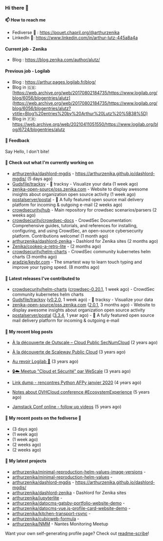### Hi there 👋

#### 📫 How to reach me

- Fediverse 🐘 : https://pouet.chapril.org/@arthurzenika
- LinkedIn 👔:  https://www.linkedin.com/in/arthur-lutz-445a8a4a

#### Current job - Zenika 

- Blog : https://blog.zenika.com/author/alutz/

#### Previous job - Logilab

- Blog : https://arthur.pages.logilab.fr/blog/
- Blog in 🇬🇧: [https://web.archive.org/web/20170802184735/https://www.logilab.org/blog/6056/blogentries/alutz](https://web.archive.org/web/20170802184735/https://www.logilab.org/blog/6056/blogentries/alutz?vtitle=Blog%20entries%20by%20Arthur%20Lutz%20%5B38%5D)
- Blog in 🇫🇷: https://web.archive.org/web/20210411051550/https://www.logilab.org/blog/6724/blogentries/alutz

#### 💬 Feedback

Say Hello, I don't bite!

#### 👷 Check out what I'm currently working on

- [arthurzenika/dashlord-mgdis](https://github.com/arthurzenika/dashlord-mgdis) - https://arthurzenika.github.io/dashlord-mgdis/ (5 days ago)
- [Gudsfile/tracksy](https://github.com/Gudsfile/tracksy) - 👀 tracksy - Visualize your data (1 week ago)
- [zenika-open-source/oss.zenika.com](https://github.com/zenika-open-source/oss.zenika.com) - Website to display awesome insights about organization open source activity (1 week ago)
- [postalserver/postal](https://github.com/postalserver/postal) - 📮 A fully featured open source mail delivery platform for incoming &amp; outgoing e-mail (2 weeks ago)
- [crowdsecurity/hub](https://github.com/crowdsecurity/hub) - Main repository for crowdsec scenarios/parsers (2 weeks ago)
- [crowdsecurity/crowdsec-docs](https://github.com/crowdsecurity/crowdsec-docs) - CrowdSec Documentation: Comprehensive guides, tutorials, and references for installing, configuring, and using CrowdSec, an open-source cybersecurity platform. Contributions welcome! (1 month ago)
- [arthurzenika/dashlord-zenika](https://github.com/arthurzenika/dashlord-zenika) - Dashlord for Zenika sites (2 months ago)
- [Zenika/cookeo-a-retro-lite](https://github.com/Zenika/cookeo-a-retro-lite) -  (2 months ago)
- [crowdsecurity/helm-charts](https://github.com/crowdsecurity/helm-charts) - CrowdSec community kubernetes helm charts (3 months ago)
- [aradzie/keybr.com](https://github.com/aradzie/keybr.com) - The smartest way to learn touch typing and improve your typing speed. (8 months ago)


#### 🔭 Latest releases I've contributed to

- [crowdsecurity/helm-charts](https://github.com/crowdsecurity/helm-charts) ([crowdsec-0.20.1](https://github.com/crowdsecurity/helm-charts/releases/tag/crowdsec-0.20.1), 1 week ago) - CrowdSec community kubernetes helm charts
- [Gudsfile/tracksy](https://github.com/Gudsfile/tracksy) ([v0.2.0](https://github.com/Gudsfile/tracksy/releases/tag/v0.2.0), 1 week ago) - 👀 tracksy - Visualize your data
- [zenika-open-source/oss.zenika.com](https://github.com/zenika-open-source/oss.zenika.com) ([2.0.1](https://github.com/zenika-open-source/oss.zenika.com/releases/tag/2.0.1), 3 months ago) - Website to display awesome insights about organization open source activity
- [postalserver/postal](https://github.com/postalserver/postal) ([3.3.4](https://github.com/postalserver/postal/releases/tag/3.3.4), 1 year ago) - 📮 A fully featured open source mail delivery platform for incoming &amp; outgoing e-mail

#### 📜 My recent blog posts 

- [À la découverte de Outscale – Cloud Public SecNumCloud](https://blog.zenika.com/2023/02/21/a-la-decouverte-de-outscale-cloud-public-secnumcloud/) (2 years ago)
- [À la découverte de Scaleway Public Cloud](https://blog.zenika.com/2022/09/07/a-la-decouverte-de-scaleway-public-cloud/) (3 years ago)

- [Au revoir Logilab 👋](https://arthur.pages.logilab.fr/blog/au-revoir-logilab.html) (3 years ago)
- [🔒☁️ Meetup &#34;Cloud et Sécurité&#34; par WeScale](https://arthur.pages.logilab.fr/blog/meetup-cloud-et-securite-par-wescale.html) (3 years ago)
- [Link dump - rencontres Python AFPy janvier 2020](https://arthur.pages.logilab.fr/blog/link-dump-rencontres-python-afpy-janvier-2020.html) (4 years ago)
- [Notes about OVHCloud conference #EcosystemExperience](https://arthur.pages.logilab.fr/blog/notes-about-ovhcloud-conference-ecosystemexperience.html) (5 years ago)
- [Jamstack Conf online - follow up videos](https://arthur.pages.logilab.fr/blog/jamstack-conf-online-follow-up-videos.html) (5 years ago)

#### 📜 My recent posts on the fediverse 🐘

- [](https://pouet.chapril.org/@arthurzenika/115373159366890440) (3 days ago)
- [](https://pouet.chapril.org/@arthurzenika/115345388134325395) (1 week ago)
- [](https://pouet.chapril.org/@arthurzenika/115338426074692972) (1 week ago)
- [](https://pouet.chapril.org/@arthurzenika/115287886447647735) (2 weeks ago)
- [](https://pouet.chapril.org/@arthurzenika/115287878733333493) (2 weeks ago)

#### 🌱 My latest projects

- [arthurzenika/minimal-reproduction-helm-values-image-versions](https://github.com/arthurzenika/minimal-reproduction-helm-values-image-versions) - 
- [arthurzenika/minimal-reproduction-helm-values](https://github.com/arthurzenika/minimal-reproduction-helm-values) - 
- [arthurzenika/dashlord-mgdis](https://github.com/arthurzenika/dashlord-mgdis) - https://arthurzenika.github.io/dashlord-mgdis/
- [arthurzenika/dashlord-zenika](https://github.com/arthurzenika/dashlord-zenika) - Dashlord for Zenika sites
- [arthurzenika/jupyterlite](https://github.com/arthurzenika/jupyterlite) - 
- [arthurzenika/datocms-gatsby-portfolio-website-demo](https://github.com/arthurzenika/datocms-gatsby-portfolio-website-demo) - 
- [arthurzenika/datocms-vue.js-profile-card-website-demo](https://github.com/arthurzenika/datocms-vue.js-profile-card-website-demo) - 
- [arthurzenika/kitchen-transport-rsync](https://github.com/arthurzenika/kitchen-transport-rsync) - 
- [arthurzenika/cubicweb-formula](https://github.com/arthurzenika/cubicweb-formula) - 
- [arthurzenika/NMM](https://github.com/arthurzenika/NMM) - Nantes Monitoring Meetup



Want your own self-generating profile page? Check out [readme-scribe](https://github.com/muesli/readme-scribe)!
